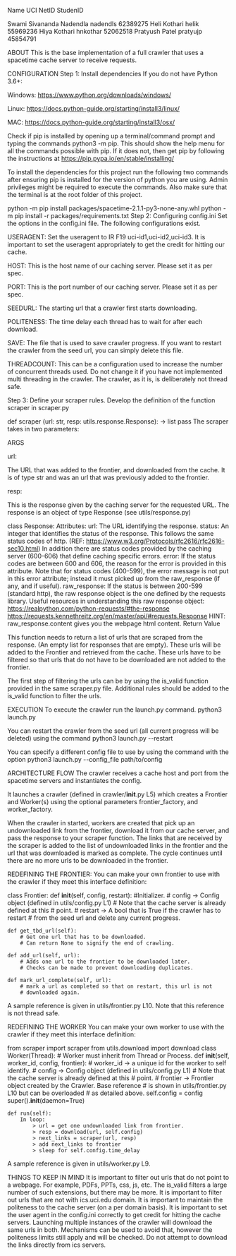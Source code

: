 Name                                UCI NetID              StudenID

Swami Sivananda Nadendla            nadendls               62389275
Heli Kothari                        helik                  55969236
Hiya Kothari                        hnkothar               52062518
Pratyush Patel                      pratyujp               45854791







ABOUT
This is the base implementation of a full crawler that uses a spacetime cache server to receive requests.

CONFIGURATION
Step 1: Install dependencies
If you do not have Python 3.6+:

Windows: https://www.python.org/downloads/windows/

Linux: https://docs.python-guide.org/starting/install3/linux/

MAC: https://docs.python-guide.org/starting/install3/osx/

Check if pip is installed by opening up a terminal/command prompt and typing the commands python3 -m pip. This should show the help menu for all the commands possible with pip. If it does not, then get pip by following the instructions at https://pip.pypa.io/en/stable/installing/

To install the dependencies for this project run the following two commands after ensuring pip is installed for the version of python you are using. Admin privileges might be required to execute the commands. Also make sure that the terminal is at the root folder of this project.

python -m pip install packages/spacetime-2.1.1-py3-none-any.whl
python -m pip install -r packages/requirements.txt
Step 2: Configuring config.ini
Set the options in the config.ini file. The following configurations exist.

USERAGENT: Set the useragent to IR F19 uci-id1,uci-id2,uci-id3. It is important to set the useragent appropriately to get the credit for hitting our cache.

HOST: This is the host name of our caching server. Please set it as per spec.

PORT: This is the port number of our caching server. Please set it as per spec.

SEEDURL: The starting url that a crawler first starts downloading.

POLITENESS: The time delay each thread has to wait for after each download.

SAVE: The file that is used to save crawler progress. If you want to restart the crawler from the seed url, you can simply delete this file.

THREADCOUNT: This can be a configuration used to increase the number of concurrent threads used. Do not change it if you have not implemented multi threading in the crawler. The crawler, as it is, is deliberately not thread safe.

Step 3: Define your scraper rules.
Develop the definition of the function scraper in scraper.py

def scraper (url: str, resp: utils.response.Response): -> list
    pass
The scraper takes in two parameters:

ARGS

url:

The URL that was added to the frontier, and downloaded from the cache. It is of type str and was an url that was previously added to the frontier.

resp:

This is the response given by the caching server for the requested URL. The response is an object of type Response (see utils/response.py)

class Response:
    Attributes:
        url:
            The URL identifying the response.
        status:
            An integer that identifies the status of the response. This
            follows the same status codes of http.
            (REF: https://www.w3.org/Protocols/rfc2616/rfc2616-sec10.html)
            In addition there are status codes provided by the caching
            server (600-606) that define caching specific errors.
        error:
            If the status codes are between 600 and 606, the reason for
            the error is provided in this attribute. Note that for status codes
            (400-599), the error message is not put in this error attribute; instead it
            must picked up from the raw_response (if any, and if useful).
        raw_response:
            If the status is between 200-599 (standard http), the raw
            response object is the one defined by the requests library.
            Useful resources in understanding this raw response object:
                https://realpython.com/python-requests/#the-response
                https://requests.kennethreitz.org/en/master/api/#requests.Response
            HINT: raw_response.content gives you the webpage html content.
Return Value

This function needs to return a list of urls that are scraped from the response. (An empty list for responses that are empty). These urls will be added to the Frontier and retrieved from the cache. These urls have to be filtered so that urls that do not have to be downloaded are not added to the frontier.

The first step of filtering the urls can be by using the is_valid function provided in the same scraper.py file. Additional rules should be added to the is_valid function to filter the urls.

EXECUTION
To execute the crawler run the launch.py command. python3 launch.py

You can restart the crawler from the seed url (all current progress will be deleted) using the command python3 launch.py --restart

You can specify a different config file to use by using the command with the option python3 launch.py --config_file path/to/config

ARCHITECTURE
FLOW
The crawler receives a cache host and port from the spacetime servers and instantiates the config.

It launches a crawler (defined in crawler/__init__.py L5) which creates a Frontier and Worker(s) using the optional parameters frontier_factory, and worker_factory.

When the crawler in started, workers are created that pick up an undownloaded link from the frontier, download it from our cache server, and pass the response to your scraper function. The links that are received by the scraper is added to the list of undownloaded links in the frontier and the url that was downloaded is marked as complete. The cycle continues until there are no more urls to be downloaded in the frontier.

REDEFINING THE FRONTIER:
You can make your own frontier to use with the crawler if they meet this interface definition:

class Frontier:
    def __init__(self, config, restart):
        #Initializer.
        # config -> Config object (defined in utils/config.py L1)
        #           Note that the cache server is already defined at this
        #           point.
        # restart -> A bool that is True if the crawler has to restart
        #           from the seed url and delete any current progress.

    def get_tbd_url(self):
        # Get one url that has to be downloaded.
        # Can return None to signify the end of crawling.

    def add_url(self, url):
        # Adds one url to the frontier to be downloaded later.
        # Checks can be made to prevent downloading duplicates.
    
    def mark_url_complete(self, url):
        # mark a url as completed so that on restart, this url is not
        # downloaded again.
A sample reference is given in utils/frontier.py L10. Note that this reference is not thread safe.

REDEFINING THE WORKER
You can make your own worker to use with the crawler if they meet this interface definition:

from scraper import scraper
from utils.download import download
class Worker(Thread): # Worker must inherit from Thread or Process.
    def __init__(self, worker_id, config, frontier):
        # worker_id -> a unique id for the worker to self identify.
        # config -> Config object (defined in utils/config.py L1)
        #           Note that the cache server is already defined at this
        #           point.
        # frontier -> Frontier object created by the Crawler. Base reference
        #           is shown in utils/frontier.py L10 but can be overloaded
        #           as detailed above.
        self.config = config
        super().__init__(daemon=True)

    def run(self):
        In loop:
            > url = get one undownloaded link from frontier.
            > resp = download(url, self.config)
            > next_links = scraper(url, resp)
            > add next_links to frontier
            > sleep for self.config.time_delay
A sample reference is given in utils/worker.py L9.

THINGS TO KEEP IN MIND
It is important to filter out urls that do not point to a webpage. For example, PDFs, PPTs, css, js, etc. The is_valid filters a large number of such extensions, but there may be more.
It is important to filter out urls that are not with ics.uci.edu domain.
It is important to maintain the politeness to the cache server (on a per domain basis).
It is important to set the user agent in the config.ini correctly to get credit for hitting the cache servers.
Launching multiple instances of the crawler will download the same urls in both. Mechanisms can be used to avoid that, however the politeness limits still apply and will be checked.
Do not attempt to download the links directly from ics servers.
